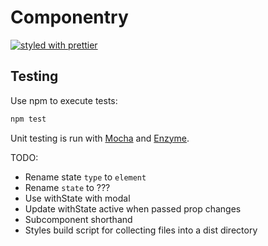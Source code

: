 # Componentry
[![styled with prettier](https://img.shields.io/badge/styled_with-prettier-ff69b4.svg)](https://github.com/prettier/prettier)

## Testing
Use npm to execute tests:
```bash
npm test
```

Unit testing is run with [Mocha](https://mochajs.org/) and
[Enzyme](http://airbnb.io/enzyme/).


TODO:
- Rename state `type` to `element`
- Rename `state` to ???
- Use withState with modal
- Update withState active when passed prop changes
- Subcomponent shorthand
- Styles build script for collecting files into a dist directory
